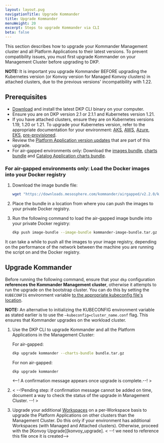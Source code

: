 ```yaml
---
layout: layout.pug
navigationTitle: Upgrade Kommander
title: Upgrade Kommander
menuWeight: 20
excerpt: Steps to upgrade Kommander via CLI
beta: false
---
```

 
This section describes how to upgrade your Kommander Management cluster and all Platform Applications to their latest versions. To prevent compatibility issues, you must first upgrade Kommander on your Management Cluster before upgrading to DKP.

<p class="message--note"><strong>NOTE: </strong>It is important you upgrade Kommander BEFORE upgrading the Kubernetes version (or Konvoy version for Managed Konvoy clusters) in attached clusters, due to the previous versions' incompatibility with 1.22.</p>

## Prerequisites

- [Download][download_binary] and install the latest DKP CLI binary on your computer.
- Ensure you are on DKP version 2.1 or 2.1.1 and Kubernetes version 1.21.
- If you have attached clusters, ensure they are on Kubernetes versions 1.19, 1.20 or 1.21. To upgrade your Kubernetes version, refer to the appropriate documentation for your environment: [AKS][AKS], [AWS][AWS], [Azure][Azure], [EKS][EKS], [pre-provisioned][pre_provisioned].
- Review the [Platform Application version updates][release_notes] that are part of this upgrade.
- For air-gapped environments only: Download the [images bundle][images_bundle], [charts bundle][charts_bundle] and [Catalog Application charts bundle][cat_apps_bundle].  

### For air-gapped environments only: Load the Docker images into your Docker registry

1.  Download the image bundle file:

    ```bash
    wget "https://downloads.mesosphere.com/kommander/airgapped/v2.2.0/kommander_image_bundle_v2.2.0_linux_amd64.tar.gz" -O kommander-image-bundle.tar.gz
    ```

1.  Place the bundle in a location from where you can push the images to your private Docker registry.

1.  Run the following command to load the air-gapped image bundle into your private Docker registry:

    ```bash
    dkp push image-bundle --image-bundle kommander-image-bundle.tar.gz --to-registry <REGISTRY_URL>
    ```

It can take a while to push all the images to your image registry, depending on the performance of the network between the machine you are running the script on and the Docker registry.

## Upgrade Kommander

Before running the following command, ensure that your `dkp` configuration **references the Kommander Management cluster**, otherwise it attempts to run the upgrade on the bootstrap cluster. You can do this by setting the `KUBECONFIG` environment variable [to the appropriate kubeconfig file's location][k8s_access_to_clusters].

<p class="message--note"><strong>NOTE:</strong> An alternative to initializing the KUBECONFIG environment variable as stated earlier is to use the <code>–kubeconfig=cluster_name.conf</code> flag. This ensures that Kommander upgrades on the workload cluster.</p>

1.  Use the DKP CLI to upgrade Kommander and all the Platform Applications in the Management Cluster:

    For air-gapped:

    ```bash
    dkp upgrade kommander --charts-bundle bundle.tar.gz
    ```

    For non air-gapped:

    ```bash
    dkp upgrade kommander
    ```

    <--! A confirmation message appears once upgrade is complete.--! >

1.  < --!Pending step: if confirmation message cannot be added on time, document a way to check the status of the upgrade in Management Cluster. --! >

1.  Upgrade your additional [Workspaces][upgrade_workspaces] on a per-Workspace basis to upgrade the Platform Applications on other clusters than the Management Cluster. Do this only if your environment has additional Workspaces (with Managed and Attached clusters). Otherwise, proceed with the [Konvoy Upgrade][konvoy_upgrade]. < --! we need to reference this file once it is created-->

[download_binary]: ../../download/
[AKS]: https://docs.microsoft.com/en-us/azure/aks/upgrade-cluster
[AWS]: /dkp/konvoy/2.2/choose-infrastructure/aws/advanced/update/
[Azure]: /dkp/konvoy/2.2/choose-infrastructure/azure/advanced/update/
[EKS]: https://docs.aws.amazon.com/eks/latest/userguide/update-cluster.html
[pre_provisioned]: /dkp/konvoy/2.2/choose-infrastructure/pre-provisioned/upgrade/control-plane/
[k8s_access_to_clusters]: https://kubernetes.io/docs/tasks/access-application-cluster/configure-access-multiple-clusters/
[upgrade_workspaces]: ../../workspaces/applications/catalog-applications/
[release_notes]: ../../release-notes/
[images_bundle]: https://downloads.mesosphere.io/kommander/airgapped/v2.2.0/kommander_image_bundle_v2.2.0_linux_amd64.tar.gz
[charts_bundle]: https://downloads.mesosphere.io/kommander/airgapped/v2.2.0/dkp-kommander-charts-bundle_v2.2.0.tar.gz
[cat_apps_bundle]: https://downloads.mesosphere.io/kommander/airgapped/v2.2.0/dkp-catalog-applications-charts-bundle_v2.2.0.tar.gz
